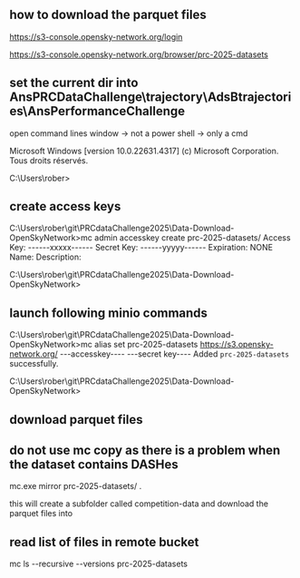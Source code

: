 ## how to download the parquet files

https://s3-console.opensky-network.org/login 

https://s3-console.opensky-network.org/browser/prc-2025-datasets

## set the current dir into AnsPRCDataChallenge\trajectory\AdsBtrajectories\AnsPerformanceChallenge

open command lines window -> not a power shell -> only a cmd

Microsoft Windows [version 10.0.22631.4317]
(c) Microsoft Corporation. Tous droits réservés.

C:\Users\rober>

## create access keys

C:\Users\rober\git\PRCdataChallenge2025\Data-Download-OpenSkyNetwork>mc admin accesskey create prc-2025-datasets/
Access Key: ------xxxxx------
Secret Key: ------yyyyy------
Expiration: NONE
Name:
Description:

C:\Users\rober\git\PRCdataChallenge2025\Data-Download-OpenSkyNetwork>

## launch following minio commands

C:\Users\rober\git\PRCdataChallenge2025\Data-Download-OpenSkyNetwork>mc alias set prc-2025-datasets https://s3.opensky-network.org/ ---accesskey---- ---secret key----
Added `prc-2025-datasets` successfully.

C:\Users\rober\git\PRCdataChallenge2025\Data-Download-OpenSkyNetwork>

## download parquet files
## do not use mc copy as there is a problem when the dataset contains DASHes

mc.exe mirror prc-2025-datasets/  .

this will create a subfolder called competition-data and download the parquet files into

## read list of files in remote bucket
mc ls --recursive --versions prc-2025-datasets